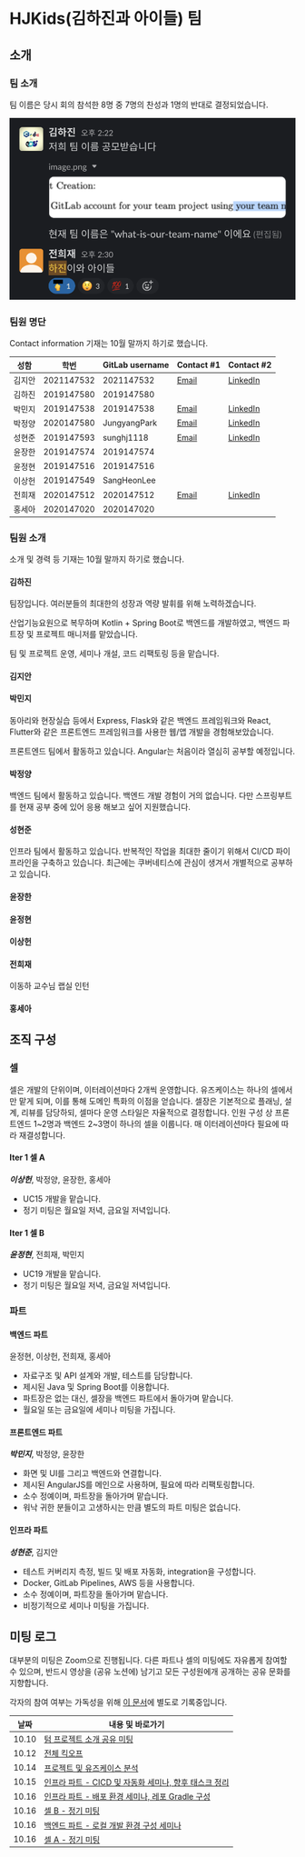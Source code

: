 # HJKids(김하진과 아이들) 팀

## 소개

### 팀 소개

팀 이름은 당시 회의 참석한 8명 중 7명의 찬성과 1명의 반대로 결정되었습니다.

![team-name](./resources/team-name.png)

### 팀원 명단

Contact information 기재는 10월 말까지 하기로 했습니다.

| 성함   | 학번       | GitLab username | Contact #1                       | Contact #2                                                                      |
| ------ | ---------- | --------------- | -------------------------------- | ------------------------------------------------------------------------------- |
| 김지안 | 2021147532 | 2021147532      | [Email](kimhajin@yonsei.ac.kr)   | [LinkedIn](https://www.linkedin.com/in/kim-hajin)                               |
| 김하진 | 2019147580 | 2019147580      |                                  |                                                                                 |
| 박민지 | 2019147538 | 2019147538      | [Email](0225minji@yonsei.ac.kr)  | [LinkedIn](https://www.linkedin.com/in/minji-park-187696291/)                   |
| 박정양 | 2020147580 | JungyangPark    | [Email](wjddid000624@gmail.com)  | [LinkedIn](www.linkedin.com/in/jungyang-park-661109290)                         |
| 성현준 | 2019147593 | sunghj1118      | [Email](sunghj1118@yonsei.ac.kr) | [LinkedIn](https://www.linkedin.com/in/hyunjoon-sung/)                          |
| 윤장한 | 2019147574 | 2019147574      |                                  |                                                                                 |
| 윤정현 | 2019147516 | 2019147516      |                                  |                                                                                 |
| 이상헌 | 2019147549 | SangHeonLee     |                                  |                                                                                 |
| 전희재 | 2020147512 | 2020147512      | [Email](0914eagle@yonsei.ac.kr)  | [LinkedIn](https://www.linkedin.com/in/%ED%9D%AC%EC%9E%AC-%EC%A0%84-3391b7273/) |
| 홍세아 | 2020147020 | 2020147020      |                                  |                                                                                 |

### 팀원 소개

소개 및 경력 등 기재는 10월 말까지 하기로 했습니다.

#### 김하진

팀장입니다.
여러분들의 최대한의 성장과 역량 발휘를 위해 노력하겠습니다.

산업기능요원으로 복무하며 Kotlin + Spring Boot로 백엔드를 개발하였고, 백엔드 파트장 및 프로젝트 매니저를 맡았습니다.

팀 및 프로젝트 운영, 세미나 개설, 코드 리팩토링 등을 맡습니다.

#### 김지안

#### 박민지

동아리와 현장실습 등에서 Express, Flask와 같은 백엔드 프레임워크와 React, Flutter와 같은 프론트엔드 프레임워크를 사용한 웹/앱 개발을 경험해보았습니다.

프론트엔드 팀에서 활동하고 있습니다. Angular는 처음이라 열심히 공부할 예정입니다.

#### 박정양

백엔드 팀에서 활동하고 있습니다. 백엔드 개발 경험이 거의 없습니다. 다만 스프링부트를 현재 공부 중에 있어 응용 해보고 싶어 지원했습니다.

#### 성현준

인프라 팀에서 활동하고 있습니다.
반복적인 작업을 최대한 줄이기 위해서 CI/CD 파이프라인을 구축하고 있습니다.
최근에는 쿠버네티스에 관심이 생겨서 개별적으로 공부하고 있습니다.

#### 윤장한

#### 윤정현

#### 이상헌

#### 전희재

이동하 교수님 랩실 인턴

#### 홍세아

## 조직 구성

### 셀

셀은 개발의 단위이며, 이터레이션마다 2개씩 운영합니다.
유즈케이스는 하나의 셀에서만 맡게 되며, 이를 통해 도메인 특화의 이점을 얻습니다.
셀장은 기본적으로 플래닝, 설계, 리뷰를 담당하되, 셀마다 운영 스타일은 자율적으로 결정합니다.
인원 구성 상 프론트엔드 1~2명과 백엔드 2~3명이 하나의 셀을 이룹니다.
매 이터레이션마다 필요에 따라 재결성합니다.

#### Iter 1 셀 A

**_이상헌_**, 박정양, 윤장한, 홍세아

- UC15 개발을 맡습니다.
- 정기 미팅은 월요일 저녁, 금요일 저녁입니다.

#### Iter 1 셀 B

**_윤정현_**, 전희재, 박민지

- UC19 개발을 맡습니다.
- 정기 미팅은 월요일 저녁, 금요일 저녁입니다.

### 파트

#### 백엔드 파트

윤정현, 이상헌, 전희재, 홍세아

- 자료구조 및 API 설계와 개발, 테스트를 담당합니다.
- 제시된 Java 및 Spring Boot를 이용합니다.
- 파트장은 없는 대신, 셀장을 백엔드 파트에서 돌아가며 맡습니다.
- 월요일 또는 금요일에 세미나 미팅을 가집니다.

#### 프론트엔드 파트

**_박민지_**, 박정양, 윤장한

- 화면 및 UI를 그리고 백엔드와 연결합니다.
- 제시된 AngularJS를 메인으로 사용하며, 필요에 따라 리팩토링합니다.
- 소수 정예이며, 파트장을 돌아가며 맡습니다.
- 워낙 귀한 분들이고 고생하시는 만큼 별도의 파트 미팅은 없습니다.

#### 인프라 파트

**_성현준_**, 김지안

- 테스트 커버리지 측정, 빌드 및 배포 자동화, integration을 구성합니다.
- Docker, GitLab Pipelines, AWS 등을 사용합니다.
- 소수 정예이며, 파트장을 돌아가며 맡습니다.
- 비정기적으로 세미나 미팅을 가집니다.

## 미팅 로그

대부분의 미팅은 Zoom으로 진행됩니다.
다른 파트나 셀의 미팅에도 자유롭게 참여할 수 있으며, 반드시 영상을 (공유 노션에) 남기고 모든 구성원에개 공개하는 공유 문화를 지향합니다.

각자의 참여 여부는 가독성을 위해 [이 문서](./meeting-logs/README.md)에 별도로 기록중입니다.

| 날짜  | 내용 및 바로가기                                                                                                                                           |
| ----- | ---------------------------------------------------------------------------------------------------------------------------------------------------------- |
| 10.10 | [텀 프로젝트 소개 공유 미팅](./meeting-logs/10.10%20텀%20프로젝트%20소개%20공유%20미팅.md)                                                                 |
| 10.12 | [전체 킥오프](./meeting-logs/10.12%20전체%20킥오프.md)                                                                                                     |
| 10.14 | [프로젝트 및 유즈케이스 분석](./meeting-logs/10.14%20프로젝트%20및%20유즈케이스%20분석.md)                                                                 |
| 10.15 | [인프라 파트 - CICD 및 자동화 세미나, 향후 태스크 정리](./meeting-logs/10.15%20인프라%20파트%20-%20CICD%20및%20자동화%20세미나,%20향후%20태스크%20정리.md) |
| 10.16 | [인프라 파트 - 배포 환경 세미나, 레포 Gradle 구성](./meeting-logs/10.16%20인프라%20파트%20-%20배포%20환경%20세미나,%20레포%20Gradle%20구성.md)             |
| 10.16 | [셀 B - 정기 미팅](./meeting-logs/10.16%20셀%20B%20-%20정기%20미팅.md)                                                                                     |
| 10.16 | [백엔드 파트 - 로컬 개발 환경 구성 세미나](./meeting-logs/10.16%20백엔드%20파트%20-%20로컬%20개발%20환경%20구성%20세미나.md)                               |
| 10.16 | [셀 A - 정기 미팅](./meeting-logs/10.16%20셀%20A%20-%20정기%20미팅.md)                                                                                     |
